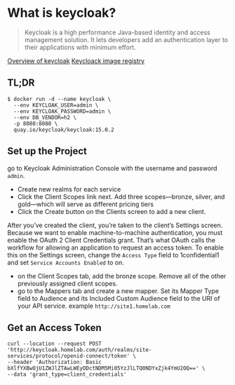 # What is keycloak?

> Keycloak is a high performance Java-based identity and access management solution. It lets developers add an authentication layer to their applications with minimum effort.

[Overview of keycloak](https://www.keycloak.org)
[Keycloack image registry](https://quay.io/repository/keycloak/keycloak)

## TL;DR

```console
$ docker run -d --name keycloak \
  --env KEYCLOAK_USER=admin \
  --env KEYCLOAK_PASSWORD=admin \
  --env DB_VENDOR=h2 \
  -p 8080:8080 \
  quay.io/keycloak/keycloak:15.0.2
```

## Set up the Project

go to Keycloak Administration Console with the username and password `admin`.

- Create new realms for each service
- Click the Client Scopes link next. Add three scopes—bronze, silver, and gold—which will serve as different pricing tiers
- Click the Create button on the Clients screen to add a new client.  

After you’ve created the client, you’re taken to the client’s Settings screen. Because we want to enable machine-to-machine authentication, you must enable the OAuth 2 Client Credentials grant. That’s what OAuth calls the workflow for allowing an application to request an access token. To enable this on the Settings screen, change the `Access Type` field to 1confidential1 and set `Service Accounts Enabled` to on.

- on the Client Scopes tab, add the bronze scope. Remove all of the other previously assigned client scopes.
- go to the Mappers tab and create a new mapper. Set its Mapper Type field to Audience and its Included Custom Audience field to the URI of your API service. example `http://site1.homelab.com`

## Get an Access Token

```console
curl --location --request POST 'http://keycloak.homelab.com/auth/realms/site-services/protocol/openid-connect/token' \
--header 'Authorization: Basic bXlfYXBwOjU1ZWJlZTAwLWEyODctNDM5Mi05YzJlLTQ0NDYxZjk4YmU2OQ==' \
--data 'grant_type=client_credentials'
```